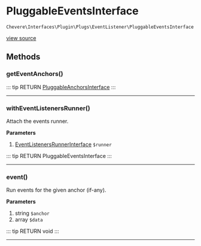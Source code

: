 # PluggableEventsInterface

`Chevere\Interfaces\Plugin\Plugs\EventListener\PluggableEventsInterface`

[view source](https://github.com/chevere/chevere/blob/master/interfaces/Plugin/Plugs/EventListener/PluggableEventsInterface.php)

## Methods

### getEventAnchors()

::: tip RETURN
[PluggableAnchorsInterface](../../PluggableAnchorsInterface.md)
:::


---

### withEventListenersRunner()

Attach the events runner.

**Parameters**

1. [EventListenersRunnerInterface](./EventListenersRunnerInterface.md) `$runner`

::: tip RETURN
PluggableEventsInterface
:::


---

### event()

Run events for the given anchor (if-any).

**Parameters**

1. string `$anchor`
2. array `$data`

::: tip RETURN
void
:::


---

